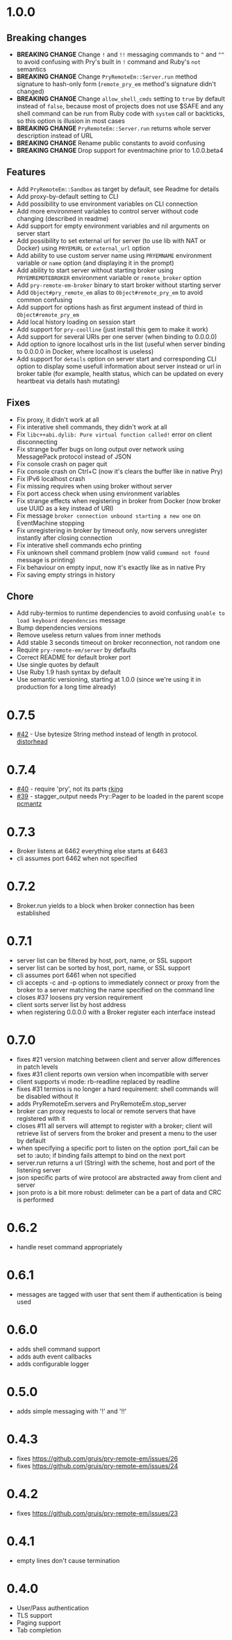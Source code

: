# 1.0.0

## Breaking changes

* **BREAKING CHANGE** Change `!` and `!!` messaging commands to `^` and `^^` to avoid confusing with Pry's built in `!` command and Ruby's `not` semantics
* **BREAKING CHANGE** Change `PryRemoteEm::Server.run` method signature to hash-only form (`remote_pry_em` method's signature didn't changed)
* **BREAKING CHANGE** Change `allow_shell_cmds` setting to `true` by default instead of `false`, because most of projects does not use $SAFE and any shell command can be run from Ruby code with `system` call or backticks, so this option is illusion in most cases
* **BREAKING CHANGE** `PryRemoteEm::Server.run` returns whole server description instead of URL
* **BREAKING CHANGE** Rename public constants to avoid confusing
* **BREAKING CHANGE** Drop support for eventmachine prior to 1.0.0.beta4

## Features

* Add `PryRemoteEm::Sandbox` as target by default, see Readme for details
* Add proxy-by-default setting to CLI
* Add possibility to use environment variables on CLI connection
* Add more environment variables to control server without code changing (described in readme)
* Add support for empty environment variables and nil arguments on server start
* Add possibility to set external url for server (to use lib with NAT or Docker) using `PRYEMURL` or `external_url` option
* Add ability to use custom server name using `PRYEMNAME` environment variable or `name` option (and displaying it in the prompt)
* Add ability to start server without starting broker using `PRYEMREMOTEBROKER` environment variable or `remote_broker` option
* Add `pry-remote-em-broker` binary to start broker without starting server
* Add `Object#pry_remote_em` alias to `Object#remote_pry_em` to avoid common confusing
* Add support for options hash as first argument instead of third in `Object#remote_pry_em`
* Add local history loading on session start
* Add support for `pry-coolline` (just install this gem to make it work)
* Add support for several URIs per one server (when binding to 0.0.0.0)
* Add option to ignore localhost urls in the list (useful when server binding to 0.0.0.0 in Docker, where localhost is useless)
* Add support for `details` option on server start and corresponding CLI option to display some usefull information about server instead or url in broker table (for example, health status, which can be updated on every heartbeat via details hash mutating)

## Fixes

* Fix proxy, it didn't work at all
* Fix interative shell commands, they didn't work at all
* Fix `libc++abi.dylib: Pure virtual function called!` error on client disconnecting
* Fix strange buffer bugs on long output over network using MessagePack protocol instead of JSON
* Fix console crash on pager quit
* Fix console crash on Ctrl+C (now it's clears the buffer like in native Pry)
* Fix IPv6 localhost crash
* Fix missing requires when using broker without server
* Fix port access check when using environment variables
* Fix strange effects when registering in broker from Docker (now broker use UUID as a key instead of URI)
* Fix message `broker connection unbound starting a new one` on EventMachine stopping
* Fix unregistering in broker by timeout only, now servers unregister instantly after closing connection
* Fix interative shell commands echo printing
* Fix unknown shell command problem (now valid `command not found` message is printing)
* Fix behaviour on empty input, now it's exactly like as in native Pry
* Fix saving empty strings in history

## Chore

* Add ruby-termios to runtime dependencies to avoid confusing `unable to load keyboard dependencies` message
* Bump dependencies versions
* Remove useless return values from inner methods
* Add stable 3 seconds timeout on broker reconnection, not random one
* Require `pry-remote-em/server` by defaults
* Correct README for default broker port
* Use single quotes by default
* Use Ruby 1.9 hash syntax by default
* Use semantic versioning, starting at 1.0.0 (since we're using it in production for a long time already)

# 0.7.5

* [#42](https://github.com/gruis/pry-remote-em/pull/42) - Use bytesize String method instead of length in protocol. [distorhead](https://github.com/distorhead)

# 0.7.4

* [#40](https://github.com/gruis/pry-remote-em/pull/40) - require 'pry', not its parts [rking](https://github.com/rking)
* [#39](https://github.com/gruis/pry-remote-em/pull/39) - stagger_output needs Pry::Pager to be loaded in the parent scope [pcmantz](https://github.com/pcmantz)

# 0.7.3

* Broker listens at 6462 everything else starts at 6463
* cli assumes port 6462 when not specified

# 0.7.2

* Broker.run yields to a block when broker connection has been established

# 0.7.1

* server list can be filtered by host, port, name, or SSL support
* server list can be sorted by host, port, name, or SSL support
* cli assumes port 6461 when not specified
* cli accepts -c and -p options to immediately connect or proxy from the broker to a server matching the name specified on the command line
* closes #37 loosens pry version requirement
* client sorts server list by host address
* when registering 0.0.0.0 with a Broker register each interface instead

# 0.7.0

* fixes #21 version matching between client and server allow differences in patch levels
* fixes #31 client reports own version when incompatible with server
* client supports vi mode: rb-readline replaced by readline
* fixes #31 termios is no longer a hard requirement: shell commands will be disabled without it
* adds PryRemoteEm.servers and PryRemoteEm.stop_server
* broker can proxy requests to local or remote servers that have registered with it
* closes #11 all servers will attempt to register with a broker; client will retrieve list of servers from the broker and present a menu to the user by default
* when specifying a specific port to listen on the option :port_fail can be set to :auto; if binding fails attempt to bind on the next port
* server.run returns a url (String) with the scheme, host and port of the listening server
* json specific parts of wire protocol are abstracted away from client and server
* json proto is a bit more robust: delimeter can be a part of data and CRC is performed

# 0.6.2

* handle reset command appropriately

# 0.6.1

* messages are tagged with user that sent them if authentication is being used

# 0.6.0

* adds shell command support
* adds auth event callbacks
* adds configurable logger

# 0.5.0

* adds simple messaging with '!' and '!!'

# 0.4.3

* fixes https://github.com/gruis/pry-remote-em/issues/26
* fixes https://github.com/gruis/pry-remote-em/issues/24

# 0.4.2

* fixes https://github.com/gruis/pry-remote-em/issues/23

# 0.4.1

* empty lines don't cause termination

# 0.4.0

* User/Pass authentication
* TLS support
* Paging support
* Tab completion
